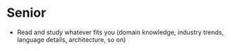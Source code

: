 # Senior

- Read and study whatever fits you (domain knowledge, industry trends, language details, architecture, so on)

